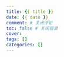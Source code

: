 ```yaml
---
title: {{ title }}
date: {{ date }}
comment: # 关闭评论
toc: false # 关闭目录
cover: 
tags: []
categories: []
---
```

